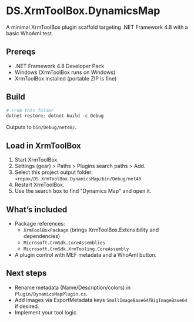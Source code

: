 # DS.XrmToolBox.DynamicsMap

A minimal XrmToolBox plugin scaffold targeting .NET Framework 4.8 with a
basic WhoAmI test.

## Prereqs
- .NET Framework 4.8 Developer Pack
- Windows (XrmToolBox runs on Windows)
- XrmToolBox installed (portable ZIP is fine)

## Build
```powershell
# From this folder
dotnet restore; dotnet build -c Debug
```
Outputs to `bin/Debug/net48/`.

## Load in XrmToolBox
1. Start XrmToolBox.
2. Settings (gear) > Paths > Plugins search paths > Add.
3. Select this project output folder:
   `<repo>/DS.XrmToolBox.DynamicsMap/bin/Debug/net48`.
4. Restart XrmToolBox.
5. Use the search box to find "Dynamics Map" and open it.

## What’s included
- Package references:
  - `XrmToolBoxPackage` (brings XrmToolBox.Extensibility and dependencies)
  - `Microsoft.CrmSdk.CoreAssemblies`
  - `Microsoft.CrmSdk.XrmTooling.CoreAssembly`
- A plugin control with MEF metadata and a WhoAmI button.

## Next steps
- Rename metadata (Name/Description/colors) in `Plugin/DynamicsMapPlugin.cs`.
- Add images via ExportMetadata keys `SmallImageBase64`/`BigImageBase64` if
  desired.
- Implement your tool logic.

